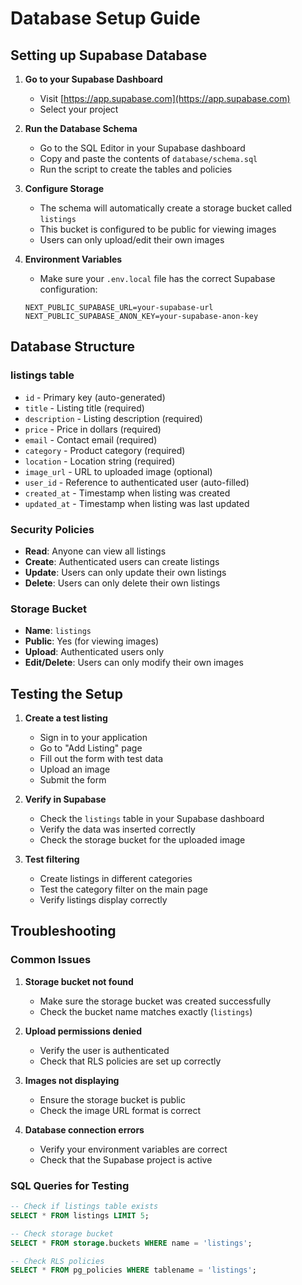 # Database Setup Guide

## Setting up Supabase Database

1. **Go to your Supabase Dashboard**
   - Visit [https://app.supabase.com](https://app.supabase.com)
   - Select your project

2. **Run the Database Schema**
   - Go to the SQL Editor in your Supabase dashboard
   - Copy and paste the contents of `database/schema.sql`
   - Run the script to create the tables and policies

3. **Configure Storage**
   - The schema will automatically create a storage bucket called `listings`
   - This bucket is configured to be public for viewing images
   - Users can only upload/edit their own images

4. **Environment Variables**
   - Make sure your `.env.local` file has the correct Supabase configuration:
   ```
   NEXT_PUBLIC_SUPABASE_URL=your-supabase-url
   NEXT_PUBLIC_SUPABASE_ANON_KEY=your-supabase-anon-key
   ```

## Database Structure

### listings table
- `id` - Primary key (auto-generated)
- `title` - Listing title (required)
- `description` - Listing description (required)
- `price` - Price in dollars (required)
- `email` - Contact email (required)
- `category` - Product category (required)
- `location` - Location string (required)
- `image_url` - URL to uploaded image (optional)
- `user_id` - Reference to authenticated user (auto-filled)
- `created_at` - Timestamp when listing was created
- `updated_at` - Timestamp when listing was last updated

### Security Policies
- **Read**: Anyone can view all listings
- **Create**: Authenticated users can create listings
- **Update**: Users can only update their own listings
- **Delete**: Users can only delete their own listings

### Storage Bucket
- **Name**: `listings`
- **Public**: Yes (for viewing images)
- **Upload**: Authenticated users only
- **Edit/Delete**: Users can only modify their own images

## Testing the Setup

1. **Create a test listing**
   - Sign in to your application
   - Go to "Add Listing" page
   - Fill out the form with test data
   - Upload an image
   - Submit the form

2. **Verify in Supabase**
   - Check the `listings` table in your Supabase dashboard
   - Verify the data was inserted correctly
   - Check the storage bucket for the uploaded image

3. **Test filtering**
   - Create listings in different categories
   - Test the category filter on the main page
   - Verify listings display correctly

## Troubleshooting

### Common Issues

1. **Storage bucket not found**
   - Make sure the storage bucket was created successfully
   - Check the bucket name matches exactly (`listings`)

2. **Upload permissions denied**
   - Verify the user is authenticated
   - Check that RLS policies are set up correctly

3. **Images not displaying**
   - Ensure the storage bucket is public
   - Check the image URL format is correct

4. **Database connection errors**
   - Verify your environment variables are correct
   - Check that the Supabase project is active

### SQL Queries for Testing

```sql
-- Check if listings table exists
SELECT * FROM listings LIMIT 5;

-- Check storage bucket
SELECT * FROM storage.buckets WHERE name = 'listings';

-- Check RLS policies
SELECT * FROM pg_policies WHERE tablename = 'listings';
```
